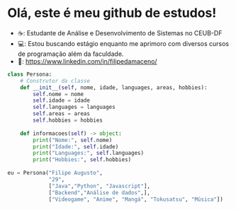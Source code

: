 # Olá, este é meu github de estudos!

- ☕: Estudante de Análise e Desenvolvimento de Sistemas no CEUB-DF
- 💻: Estou buscando estágio enquanto me aprimoro com diversos cursos de programação além da faculdade.
- 🔗: https://www.linkedin.com/in/filipedamaceno/


```python
class Persona:
    # Construtor da classe
    def __init__(self, nome, idade, languages, areas, hobbies):
        self.nome = nome
        self.idade = idade
        self.languages = languages
        self.areas = areas
        self.hobbies = hobbies
        
    def informacoes(self) -> object:
        print("Nome:", self.nome)
        print("Idade:", self.idade)
        print("Languages:", self.languages)
        print("Hobbies:", self.hobbies)
    
eu = Persona("Filipe Augusto",
             "29",
             ["Java","Python", "Javascript"],
             ["Backend","Análise de dados",],
             ["Videogame", "Anime", "Mangá", "Tokusatsu", "Música"])


```
  
